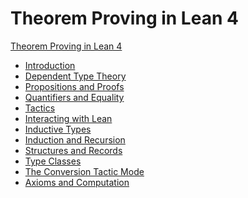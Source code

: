 # Theorem Proving in Lean 4

[Theorem Proving in Lean 4](./README.md)

- [Introduction](./introduction.md)
- [Dependent Type Theory]()
- [Propositions and Proofs]()
- [Quantifiers and Equality]()
- [Tactics]()
- [Interacting with Lean]()
- [Inductive Types]()
- [Induction and Recursion]()
- [Structures and Records]()
- [Type Classes]()
- [The Conversion Tactic Mode]()
- [Axioms and Computation]()
